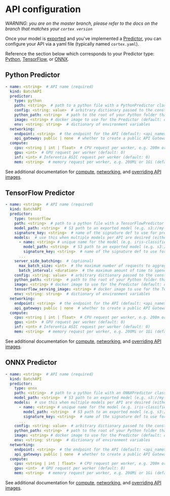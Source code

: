 # API configuration

_WARNING: you are on the master branch, please refer to the docs on the branch that matches your `cortex version`_

Once your model is [exported](../../guides/exporting.md) and you've implemented a [Predictor](predictors.md), you can configure your API via a yaml file \(typically named `cortex.yaml`\).

Reference the section below which corresponds to your Predictor type: [Python](api-configuration.md#python-predictor), [TensorFlow](api-configuration.md#tensorflow-predictor), or [ONNX](api-configuration.md#onnx-predictor).

## Python Predictor

```yaml
- name: <string>  # API name (required)
  kind: BatchAPI
  predictor:
    type: python
    path: <string>  # path to a python file with a PythonPredictor class definition, relative to the Cortex root (required)
    config: <string: value>  # arbitrary dictionary passed to the constructor of the Predictor (can be overridden by config passed in job submission) (optional)
    python_path: <string>  # path to the root of your Python folder that will be appended to PYTHONPATH (default: folder containing cortex.yaml)
    image: <string> # docker image to use for the Predictor (default: cortexlabs/python-predictor-cpu or cortexlabs/python-predictor-gpu based on compute)
    env: <string: string>  # dictionary of environment variables
  networking:
    endpoint: <string>  # the endpoint for the API (default: <api_name>)
    api_gateway: public | none  # whether to create a public API Gateway endpoint for this API (if not, the load balancer will be accessed directly) (default: public)
  compute:
    cpu: <string | int | float>  # CPU request per worker, e.g. 200m or 1 (200m is equivalent to 0.2) (default: 200m)
    gpu: <int>  # GPU request per worker (default: 0)
    inf: <int> # Inferentia ASIC request per worker (default: 0)
    mem: <string>  # memory request per worker, e.g. 200Mi or 1Gi (default: Null)
```

See additional documentation for [compute](../../advanced/compute.md), [networking](), and [overriding API images](../../advanced/system-packages.md).

## TensorFlow Predictor

```yaml
- name: <string>  # API name (required)
  kind: BatchAPI
  predictor:
    type: tensorflow
    path: <string>  # path to a python file with a TensorFlowPredictor class definition, relative to the Cortex root (required)
    model_path: <string>  # S3 path to an exported model (e.g. s3://my-bucket/exported_model) (either this or 'models' must be provided)
    signature_key: <string>  # name of the signature def to use for prediction (required if your model has more than one signature def)
    models:  # use this when multiple models per API are desired (either this or 'model_path' must be provided)
      - name: <string> # unique name for the model (e.g. iris-classifier) (required)
        model_path: <string>  # S3 path to an exported model (e.g. s3://my-bucket/exported_model) (required)
        signature_key: <string>  # name of the signature def to use for prediction (required if your model has more than one signature def)
      ...
    server_side_batching:  # (optional)
      max_batch_size: <int>  # the maximum number of requests to aggregate before running inference
      batch_interval: <duration>  # the maximum amount of time to spend waiting for additional requests before running inference on the batch of requests
    config: <string: value>  # arbitrary dictionary passed to the constructor of the Predictor (can be overridden by config passed in job submission) (optional)
    python_path: <string>  # path to the root of your Python folder that will be appended to PYTHONPATH (default: folder containing cortex.yaml)
    image: <string> # docker image to use for the Predictor (default: cortexlabs/tensorflow-predictor)
    tensorflow_serving_image: <string> # docker image to use for the TensorFlow Serving container (default: cortexlabs/tensorflow-serving-gpu or cortexlabs/tensorflow-serving-cpu based on compute)
    env: <string: string>  # dictionary of environment variables
  networking:
    endpoint: <string>  # the endpoint for the API (default: <api_name>)
    api_gateway: public | none  # whether to create a public API Gateway endpoint for this API (if not, the load balancer will be accessed directly) (default: public)
  compute:
    cpu: <string | int | float>  # CPU request per worker, e.g. 200m or 1 (200m is equivalent to 0.2) (default: 200m)
    gpu: <int>  # GPU request per worker (default: 0)
    inf: <int> # Inferentia ASIC request per worker (default: 0)
    mem: <string>  # memory request per worker, e.g. 200Mi or 1Gi (default: Null)
```

See additional documentation for [compute](../../advanced/compute.md), [networking](), and [overriding API images](../../advanced/system-packages.md).

## ONNX Predictor

```yaml
- name: <string>  # API name (required)
  kind: BatchAPI
  predictor:
    type: onnx
    path: <string>  # path to a python file with an ONNXPredictor class definition, relative to the Cortex root (required)
    model_path: <string>  # S3 path to an exported model (e.g. s3://my-bucket/exported_model.onnx) (either this or 'models' must be provided)
    models:  # use this when multiple models per API are desired (either this or 'model_path' must be provided)
      - name: <string> # unique name for the model (e.g. iris-classifier) (required)
        model_path: <string>  # S3 path to an exported model (e.g. s3://my-bucket/exported_model.onnx) (required)
        signature_key: <string>  # name of the signature def to use for prediction (required if your model has more than one signature def)
      ...
    config: <string: value>  # arbitrary dictionary passed to the constructor of the Predictor (can be overridden by config passed in job submission) (optional)
    python_path: <string>  # path to the root of your Python folder that will be appended to PYTHONPATH (default: folder containing cortex.yaml)
    image: <string> # docker image to use for the Predictor (default: cortexlabs/onnx-predictor-gpu or cortexlabs/onnx-predictor-cpu based on compute)
    env: <string: string>  # dictionary of environment variables
  networking:
    endpoint: <string>  # the endpoint for the API (default: <api_name>)
    api_gateway: public | none  # whether to create a public API Gateway endpoint for this API (if not, the load balancer will be accessed directly) (default: public)
  compute:
    cpu: <string | int | float>  # CPU request per worker, e.g. 200m or 1 (200m is equivalent to 0.2) (default: 200m)
    gpu: <int>  # GPU request per worker (default: 0)
    mem: <string>  # memory request per worker, e.g. 200Mi or 1Gi (default: Null)
```

See additional documentation for [compute](../../advanced/compute.md), [networking](), and [overriding API images](../../advanced/system-packages.md).


